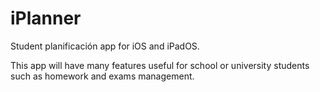 # iPlanner
Student planificación app for iOS and iPadOS.

This app will have many features useful for school or university students such as homework and exams management.
